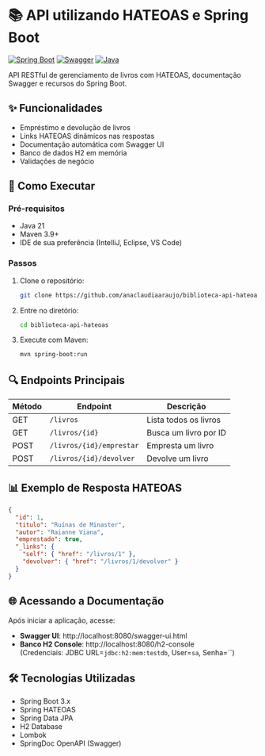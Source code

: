 # 📚 API utilizando HATEOAS e Spring Boot

[![Spring Boot](https://img.shields.io/badge/Spring%20Boot-3.2.5-brightgreen)](https://spring.io/projects/spring-boot)
[![Swagger](https://img.shields.io/badge/Swagger-3.0-blue)](https://swagger.io/)
[![Java](https://img.shields.io/badge/Java-21-orange)](https://www.oracle.com/java/)

API RESTful de gerenciamento de livros com HATEOAS, documentação Swagger e recursos do Spring Boot.

## ✨ Funcionalidades

- Empréstimo e devolução de livros
- Links HATEOAS dinâmicos nas respostas
- Documentação automática com Swagger UI
- Banco de dados H2 em memória
- Validações de negócio

## 🚀 Como Executar

### Pré-requisitos
- Java 21
- Maven 3.9+
- IDE de sua preferência (IntelliJ, Eclipse, VS Code)

### Passos
1. Clone o repositório:
   ```bash
   git clone https://github.com/anaclaudiaaraujo/biblioteca-api-hateoas.git
   ```
2. Entre no diretório:
   ```bash
   cd biblioteca-api-hateoas
   ```
3. Execute com Maven:
   ```bash
   mvn spring-boot:run
   ```

## 🔍 Endpoints Principais

| Método | Endpoint               | Descrição                     |
|--------|------------------------|-------------------------------|
| GET    | `/livros`              | Lista todos os livros         |
| GET    | `/livros/{id}`         | Busca um livro por ID         |
| POST   | `/livros/{id}/emprestar` | Empresta um livro            |
| POST   | `/livros/{id}/devolver` | Devolve um livro             |

## 📊 Exemplo de Resposta HATEOAS
```json
{
  "id": 1,
  "titulo": "Ruínas de Minaster",
  "autor": "Raianne Viana",
  "emprestado": true,
  "_links": {
    "self": { "href": "/livros/1" },
    "devolver": { "href": "/livros/1/devolver" }
  }
}
```

## 🌐 Acessando a Documentação
Após iniciar a aplicação, acesse:
- **Swagger UI**: http://localhost:8080/swagger-ui.html
- **Banco H2 Console**: http://localhost:8080/h2-console  
  (Credenciais: JDBC URL=`jdbc:h2:mem:testdb`, User=`sa`, Senha=``)

## 🛠 Tecnologias Utilizadas
- Spring Boot 3.x
- Spring HATEOAS
- Spring Data JPA
- H2 Database
- Lombok
- SpringDoc OpenAPI (Swagger)
